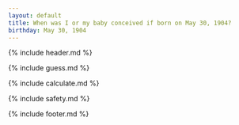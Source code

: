 ```yaml
---
layout: default
title: When was I or my baby conceived if born on May 30, 1904?
birthday: May 30, 1904
---
```


{% include header.md %}

{% include guess.md %}

{% include calculate.md %}

{% include safety.md %}

{% include footer.md %}



